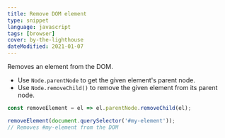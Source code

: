 ```yaml
---
title: Remove DOM element
type: snippet
language: javascript
tags: [browser]
cover: by-the-lighthouse
dateModified: 2021-01-07
---
```


Removes an element from the DOM.

- Use `Node.parentNode` to get the given element's parent node.
- Use `Node.removeChild()` to remove the given element from its parent node.

```js
const removeElement = el => el.parentNode.removeChild(el);

removeElement(document.querySelector('#my-element'));
// Removes #my-element from the DOM
```
